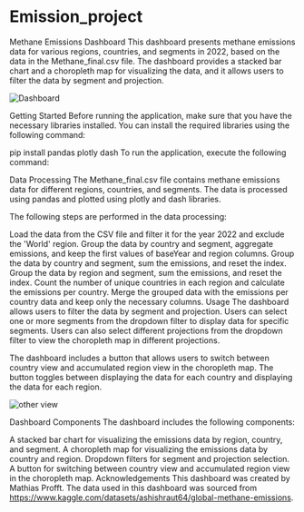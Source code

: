 # Emission_project
Methane Emissions Dashboard
This dashboard presents methane emissions data for various regions, countries, and segments in 2022, based on the data in the Methane_final.csv file. The dashboard provides a stacked bar chart and a choropleth map for visualizing the data, and it allows users to filter the data by segment and projection.

![Dashboard](https://user-images.githubusercontent.com/64041341/233860440-7eee2f84-6832-4a7a-8e1e-4886b0607b96.PNG)


Getting Started
Before running the application, make sure that you have the necessary libraries installed. You can install the required libraries using the following command:

pip install pandas plotly dash
To run the application, execute the following command:


Data Processing
The Methane_final.csv file contains methane emissions data for different regions, countries, and segments. The data is processed using pandas and plotted using plotly and dash libraries.

The following steps are performed in the data processing:

Load the data from the CSV file and filter it for the year 2022 and exclude the 'World' region.
Group the data by country and segment, aggregate emissions, and keep the first values of baseYear and region columns.
Group the data by country and segment, sum the emissions, and reset the index.
Group the data by region and segment, sum the emissions, and reset the index.
Count the number of unique countries in each region and calculate the emissions per country.
Merge the grouped data with the emissions per country data and keep only the necessary columns.
Usage
The dashboard allows users to filter the data by segment and projection. Users can select one or more segments from the dropdown filter to display data for specific segments. Users can also select different projections from the dropdown filter to view the choropleth map in different projections.

The dashboard includes a button that allows users to switch between country view and accumulated region view in the choropleth map. The button toggles between displaying the data for each country and displaying the data for each region.


![other view](https://user-images.githubusercontent.com/64041341/233860527-b243b50c-707f-4b68-8217-bac79c8e596a.PNG)

Dashboard Components
The dashboard includes the following components:

A stacked bar chart for visualizing the emissions data by region, country, and segment.
A choropleth map for visualizing the emissions data by country and region.
Dropdown filters for segment and projection selection.
A button for switching between country view and accumulated region view in the choropleth map.
Acknowledgements
This dashboard was created by Mathias Profft. The data used in this dashboard was sourced from https://www.kaggle.com/datasets/ashishraut64/global-methane-emissions.
